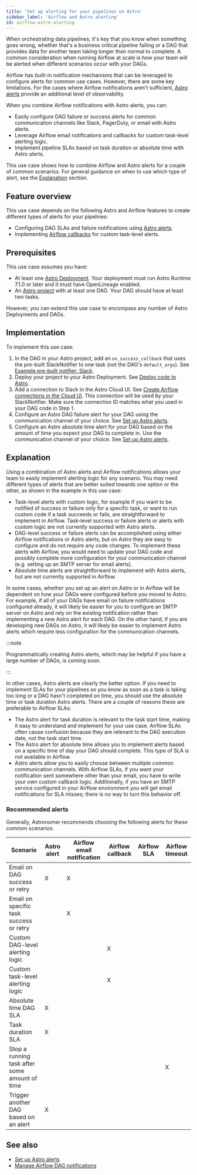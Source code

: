 ```yaml
---
title: 'Set up alerting for your pipelines on Astro'
sidebar_label: 'Airflow and Astro alerting'
id: airflow-astro-alerting
---
```


When orchestrating data pipelines, it's key that you know when something goes wrong, whether that's a business critical pipeline failing or a DAG that provides data for another team taking longer than normal to complete. A common consideration when running Airflow at scale is how your team will be alerted when different scenarios occur with your DAGs.

Airflow has built-in notification mechanisms that can be leveraged to configure alerts for common use cases. However, there are some key limitations. For the cases where Airflow notifications aren't sufficient, [Astro alerts](alerts.md) provide an additional level of observability.

When you combine Airflow notifications with Astro alerts, you can:

- Easily configure DAG failure or success alerts for common communication channels like Slack, PagerDuty, or email with Astro alerts.
- Leverage Airflow email notifications and callbacks for custom task-level alerting logic.
- Implement pipeline SLAs based on task duration or absolute time with Astro alerts.

This use case shows how to combine Airflow and Astro alerts for a couple of common scenarios. For general guidance on when to use which type of alert, see the [Explanation](#explanation) section.

## Feature overview

This use case depends on the following Astro and Airflow features to create different types of alerts for your pipelines:

- Configuring DAG SLAs and failure notifications using [Astro alerts](alerts.md).
- Implementing [Airflow callbacks](https://docs.astronomer.io/learn/error-notifications-in-airflow#airflow-callbacks) for custom task-level alerts. 

## Prerequisites

This use case assumes you have:

- At least one [Astro Deployment](create-deployment). Your deployment must run Astro Runtime 7.1.0 or later and it must have OpenLineage enabled.
- An [Astro project](https://docs.astronomer.io/astro/cli/develop-project) with at least one DAG. Your DAG should have at least two tasks.

However, you can extend this use case to encompass any number of Astro Deployments and DAGs.

## Implementation

To implement this use case:

1. In the DAG in your Astro project, add an `on_success_callback` that uses the pre-built SlackNotifier to one task (not the DAG's `default_args`). See [Example pre-built notifier: Slack](https://docs.astronomer.io/learn/error-notifications-in-airflow#example-pre-built-notifier-slack).  
2. Deploy your project to your Astro Deployment. See [Deploy code to Astro](deploy-code.md).
3. Add a connection to Slack in the Astro Cloud UI. See [Create Airflow connections in the Cloud UI](create-and-link-connections.md). This connection will be used by your SlackNotifier. Make sure the connection ID matches what you used in your DAG code in Step 1.
4. Configure an Astro DAG failure alert for your DAG using the communication channel of your choice. See [Set up Astro alerts](alerts.md).
5. Configure an Astro absolute time alert for your DAG based on the amount of time you expect your DAG to complete in. Use the communication channel of your choice. See [Set up Astro alerts](alerts.md).

## Explanation

Using a combination of Astro alerts and Airflow notifications allows your team to easily implement alerting logic for any scenario. You may need different types of alerts that are better suited towards one option or the other, as shown in the example in this use case:

- Task-level alerts with custom logic, for example if you want to be notified of success or failure only for a specific task, or want to run custom code if a task succeeds or fails, are straightforward to implement in Airflow. Task-level success or failure alerts or alerts with custom logic are not currently supported with Astro alerts.
- DAG-level success or failure alerts can be accomplished using either Airflow notifications or Astro alerts, but on Astro they are easy to configure and do not require any code changes. To implement these alerts with Airflow, you would need to update your DAG code and possibly complete more configuration for your communication channel (e.g. setting up an SMTP server for email alerts).
- Absolute time alerts are straightforward to implement with Astro alerts, but are not currently supported in Airflow.

In some cases, whether you set up an alert on Astro or in Airflow will be dependent on how your DAGs were configured before you moved to Astro. For example, if all of your DAGs have email on failure notifications configured already, it will likely be easier for you to configure an SMTP server on Astro and rely on the existing notification rather than implementing a new Astro alert for each DAG. On the other hand, if you are developing new DAGs on Astro, it will likely be easier to implement Astro alerts which require less configuration for the communication channels.

:::note

Programmatically creating Astro alerts, which may be helpful if you have a large number of DAGs, is coming soon.

:::

In other cases, Astro alerts are clearly the better option. If you need to implement SLAs for your pipelines so you know as soon as a task is taking too long or a DAG hasn't completed on time, you should use the absolute time or task duration Astro alerts. There are a couple of reasons these are preferable to Airflow SLAs:

- The Astro alert for task duration is relevant to the task start time, making it easy to understand and implement for your use case. Airflow SLAs often cause confusion because they are relevant to the DAG execution date, not the task start time.
- The Astro alert for absolute time allows you to implement alerts based on a specific time of day your DAG should complete. This type of SLA is not available in Airflow.
- Astro alerts allow you to easily choose between multiple common communication channels. With Airflow SLAs, if you want your notification sent somewhere other than your email, you have to write your own custom callback logic. Additionally, if you have an SMTP service configured in your Airflow environment you will get email notifications for SLA misses; there is no way to turn this behavior off.

### Recommended alerts

Generally, Astronomer recommends choosing the following alerts for these common scenarios:

| Scenario                                   | Astro alert | Airflow email notification | Airflow callback | Airflow SLA | Airflow timeout |
|--------------------------------------------|-------------|-----------------------------|------------------|--------------|------------------|
| Email on DAG success or retry               | X           | X                           |                  |              |                  |
| Email on specific task success or retry     |             | X                           |                  |              |                  |
| Custom DAG-level alerting logic             |             |                             | X                |              |                  |
| Custom task-level alerting logic            |             |                             | X                |              |                  |
| Absolute time DAG SLA                       | X           |                             |                  |              |                  |
| Task duration SLA                           | X           |                             |                  |              |                  |
| Stop a running task after some amount of time|           |                             |                  |              | X                |
| Trigger another DAG based on an alert       | X           |                             |                  |              |                  |


## See also

- [Set up Astro alerts](alerts.md)
- [Manage Airflow DAG notifications](https://docs.astronomer.io/learn/error-notifications-in-airflow)
